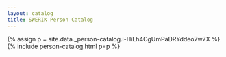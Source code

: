 ```yaml
---
layout: catalog
title: SWERIK Person Catalog
---
```

{% assign p = site.data._person-catalog.i-HiLh4CgUmPaDRYddeo7w7X %}
{% include person-catalog.html p=p %}

